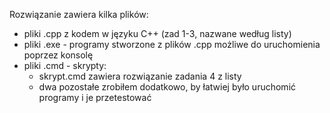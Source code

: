 ﻿Rozwiązanie zawiera kilka plików:
- pliki .cpp z kodem w języku C++ (zad 1-3, nazwane według listy)
- pliki .exe - programy stworzone z plików .cpp możliwe do uruchomienia poprzez konsolę
- pliki .cmd - skrypty:
	- skrypt.cmd zawiera rozwiązanie zadania 4 z listy
	- dwa pozostałe zrobiłem dodatkowo, by łatwiej było uruchomić programy i je przetestować